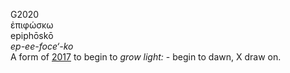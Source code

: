 <body>
  <p>G2020<br>  ἐπιφώσκω  <br> epiphōskō  <br><i>ep-ee-foce‘-ko </i><br>A form of <a href="g2017.htm">2017</a>  to begin to <i>grow</i> <i>light:</i> - begin to dawn, X draw on.<br></p>
 </body>